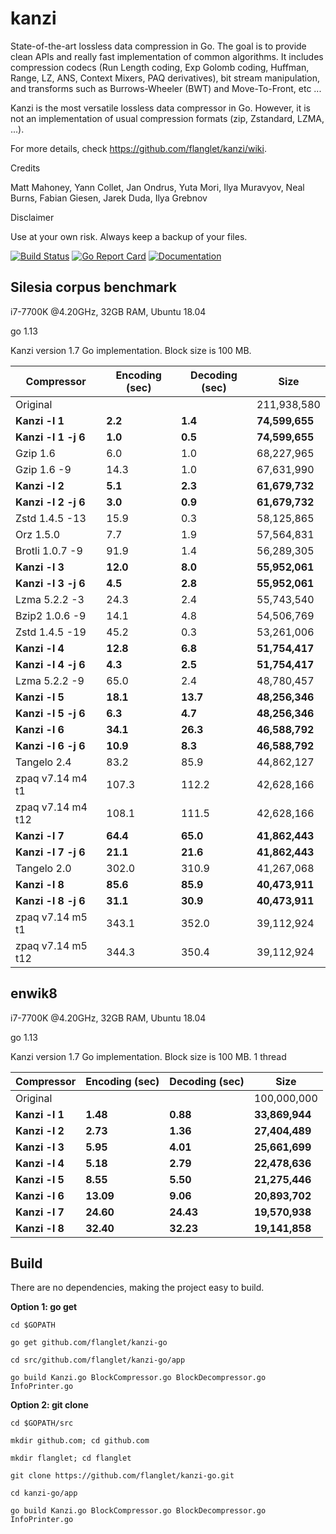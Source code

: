 kanzi
=====


State-of-the-art lossless data compression in Go.
The goal is to provide clean APIs and really fast implementation of common algorithms.
It includes compression codecs (Run Length coding, Exp Golomb coding, Huffman, Range, LZ, ANS, Context Mixers, PAQ derivatives), bit stream manipulation, and transforms such as Burrows-Wheeler (BWT) and Move-To-Front, etc ...

Kanzi is the most versatile lossless data compressor in Go.  However, it is not an implementation of usual compression formats (zip, Zstandard,  LZMA, ...).


For more details, check https://github.com/flanglet/kanzi/wiki.

Credits

Matt Mahoney,
Yann Collet,
Jan Ondrus,
Yuta Mori,
Ilya Muravyov,
Neal Burns,
Fabian Giesen,
Jarek Duda,
Ilya Grebnov

Disclaimer

Use at your own risk. Always keep a backup of your files.


[![Build Status](https://travis-ci.org/flanglet/kanzi-go.svg?branch=master)](https://travis-ci.org/flanglet/kanzi-go)
[![Go Report Card](https://goreportcard.com/badge/github.com/flanglet/kanzi-go)](https://goreportcard.com/badge/github.com/flanglet/kanzi-go)
[![Documentation](https://godoc.org/github.com/flanglet/kanzi-go?status.svg)](http://godoc.org/github.com/flanglet/kanzi-go)


Silesia corpus benchmark
-------------------------

i7-7700K @4.20GHz, 32GB RAM, Ubuntu 18.04

go 1.13

Kanzi version 1.7 Go implementation. Block size is 100 MB. 


|        Compressor           | Encoding (sec)  | Decoding (sec)  |    Size          |
|-----------------------------|-----------------|-----------------|------------------|
|Original     	              |                 |                 |   211,938,580    |	
|**Kanzi -l 1**               |  	   **2.2** 	  |     **1.4**     |  **74,599,655**  |
|**Kanzi -l 1 -j 6**          |  	   **1.0** 	  |     **0.5**     |  **74,599,655**  |
|Gzip 1.6	                    |        6.0      |       1.0       |    68,227,965    |        
|Gzip 1.6	-9                  |       14.3      |       1.0       |    67,631,990    |        
|**Kanzi -l 2**               |	     **5.1**	  |     **2.3**     |  **61,679,732**  |
|**Kanzi -l 2 -j 6**          |	     **3.0**	  |     **0.9**     |  **61,679,732**  |
|Zstd 1.4.5 -13               |	      15.9      |       0.3       |    58,125,865    |
|Orz 1.5.0                    |	       7.7      |       1.9       |    57,564,831    |
|Brotli 1.0.7 -9              |       91.9      |       1.4       |    56,289,305    |
|**Kanzi -l 3**               |	    **12.0**	  |     **8.0**     |  **55,952,061**  |
|**Kanzi -l 3 -j 6**          |	     **4.5**	  |     **2.8**     |  **55,952,061**  |
|Lzma 5.2.2 -3	              |       24.3	    |       2.4       |    55,743,540    |
|Bzip2 1.0.6 -9	              |       14.1      |       4.8       |    54,506,769	   |
|Zstd 1.4.5 -19	              |       45.2      |       0.3       |    53,261,006    |
|**Kanzi -l 4**               |	    **12.8**	  |     **6.8**     |  **51,754,417**  |
|**Kanzi -l 4 -j 6**          |      **4.3**    |     **2.5**     |  **51,754,417**  |
|Lzma 5.2.2 -9                |       65.0	    |       2.4       |    48,780,457    |
|**Kanzi -l 5**	              |     **18.1**    |    **13.7**     |  **48,256,346**  |
|**Kanzi -l 5 -j 6**          |      **6.3**    |     **4.7**     |  **48,256,346**  |
|**Kanzi -l 6**               |     **34.1**	  |    **26.3**     |  **46,588,792**  |
|**Kanzi -l 6 -j 6**          |     **10.9**	  |     **8.3**     |  **46,588,792**  |
|Tangelo 2.4	                |       83.2      |      85.9       |    44,862,127    |
|zpaq v7.14 m4 t1             |      107.3	    |     112.2       |    42,628,166    |
|zpaq v7.14 m4 t12            |      108.1	    |     111.5       |    42,628,166    |
|**Kanzi -l 7**               |     **64.4**	  |    **65.0**     |  **41,862,443**  |
|**Kanzi -l 7 -j 6**          |     **21.1**	  |    **21.6**     |  **41,862,443**  |
|Tangelo 2.0	                |      302.0    	|     310.9       |    41,267,068    |
|**Kanzi -l 8**               |     **85.6**	  |    **85.9**     |  **40,473,911**  |
|**Kanzi -l 8 -j 6**          |     **31.1**	  |    **30.9**     |  **40,473,911**  |
|zpaq v7.14 m5 t1             |	     343.1	    |     352.0       |    39,112,924    |
|zpaq v7.14 m5 t12            |	     344.3	    |     350.4       |    39,112,924    |


enwik8
-------

i7-7700K @4.20GHz, 32GB RAM, Ubuntu 18.04

go 1.13

Kanzi version 1.7 Go implementation. Block size is 100 MB. 1 thread


|        Compressor           | Encoding (sec)  | Decoding (sec)  |    Size          |
|-----------------------------|-----------------|-----------------|------------------|
|Original     	              |                 |                 |   100,000,000    |	
|**Kanzi -l 1**               |  	  **1.48** 	  |    **0.88**     |  **33,869,944**  |
|**Kanzi -l 2**               |     **2.73**    |    **1.36**     |  **27,404,489**  |        
|**Kanzi -l 3**               |	    **5.95**    |    **4.01**     |  **25,661,699**  |
|**Kanzi -l 4**               |	    **5.18**	  |    **2.79**     |  **22,478,636**  |
|**Kanzi -l 5**               |	    **8.55**	  |    **5.50**     |  **21,275,446**  |
|**Kanzi -l 6**               |	   **13.09**	  |    **9.06**     |  **20,893,702**  |
|**Kanzi -l 7**               |	   **24.60**	  |   **24.43**     |  **19,570,938**  |
|**Kanzi -l 8**               |	   **32.40**	  |   **32.23**     |  **19,141,858**  |


Build
-----

There are no dependencies, making the project easy to build.

**Option 1: go get** 

~~~
cd $GOPATH

go get github.com/flanglet/kanzi-go

cd src/github.com/flanglet/kanzi-go/app

go build Kanzi.go BlockCompressor.go BlockDecompressor.go InfoPrinter.go
~~~



**Option 2: git clone** 

~~~
cd $GOPATH/src

mkdir github.com; cd github.com

mkdir flanglet; cd flanglet

git clone https://github.com/flanglet/kanzi-go.git

cd kanzi-go/app

go build Kanzi.go BlockCompressor.go BlockDecompressor.go InfoPrinter.go
~~~
